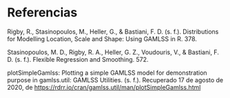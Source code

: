 # Referencias

Rigby, R., Stasinopoulos, M., Heller, G., & Bastiani, F. D. (s. f.). Distributions for Modelling Location, Scale and Shape: Using GAMLSS in R. 378.

Stasinopoulos, M. D., Rigby, R. A., Heller, G. Z., Voudouris, V., & Bastiani, F. D. (s. f.). Flexible Regression and Smoothing. 572.

plotSimpleGamlss: Plotting a simple GAMLSS model for demonstration purpose in gamlss.util: GAMLSS Utilities. (s. f.). Recuperado 17 de agosto de 2020, de https://rdrr.io/cran/gamlss.util/man/plotSimpleGamlss.html
